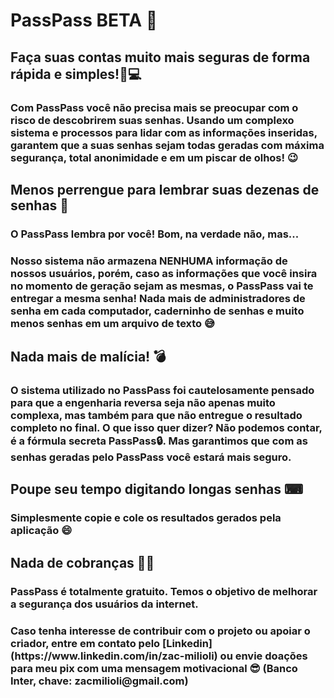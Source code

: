# PassPass BETA 🔐

<h2>Faça suas contas muito mais seguras de forma rápida e simples!📱💻</h2>
<h3>Com PassPass você não precisa mais se preocupar com o risco de descobrirem suas senhas. Usando um complexo sistema e processos para lidar com as informações inseridas, garantem que a suas senhas sejam todas geradas com máxima segurança, total anonimidade e em um piscar de olhos! 😉</h3>

<h2>Menos perrengue para lembrar suas dezenas de senhas 🤯
</h2>
<h3>O PassPass lembra por você! Bom, na verdade não, mas...</h3>
<h3>Nosso sistema não armazena <strong>NENHUMA</strong> informação de nossos usuários, porém, caso as informações que você insira no momento de geração sejam as mesmas, o PassPass vai te entregar a mesma senha! Nada mais de administradores de senha em cada computador, caderninho de senhas e muito menos senhas em um arquivo de texto 😅</h3>

<h2>Nada mais de malícia! 💣</h2>
<h3>O sistema utilizado no PassPass foi cautelosamente pensado para que a engenharia reversa seja não apenas muito complexa, mas também para que não entregue o resultado completo no final. O que isso quer dizer? Não podemos contar, é a fórmula secreta PassPass🔒. Mas garantimos que com as senhas geradas pelo PassPass você estará mais seguro.</h3>

<h2>Poupe seu tempo digitando longas senhas ⌨</h2>
<h3>Simplesmente copie e cole os resultados gerados pela aplicação 😄</h3>

<h2>Nada de cobranças 💸💸</h2>
<h3>PassPass é totalmente gratuito. Temos o objetivo de melhorar a segurança dos usuários da internet.</h3>
<h3>Caso tenha interesse de contribuir com o projeto ou apoiar o criador, entre em contato pelo [Linkedin](https://www.linkedin.com/in/zac-milioli) ou envie doações para meu pix com uma mensagem motivacional 😎 (Banco Inter, chave: zacmilioli@gmail.com)</h3>